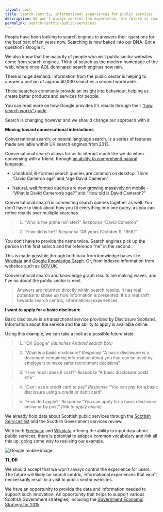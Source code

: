 ```yaml
---
layout: post
title: Search centric, informational experiences for public services
description: We won't always control the experience, the future is search centric
permalink: search-centric-public-services/
---
```

People have been looking to search engines to answers their questions for the best part of ten years now. Searching is now baked into our DNA. Got a question? Google it.  

We also know that the majority of people who visit public sector websites come from search engines. Think of search as the modern homepage of the web, where once AOL dominated search engines now rein. 

There is huge demand. Information from the public sector is helping to answer a portion of approx 40,000 searches a second worldwide. 

These searches commonly provide an insight into behaviour, helping us create better products and services for people. 

You can read more on how Google provides it’s results through their [“how search works” guide](http://www.google.co.uk/search/about/insidesearch/howsearchworks/thestory/).

Search is changing however and we should change our approach with it.

**Moving toward conversational interactions**

Conversational search, or natural language search, is a series of features made available within UK search engines from 2013.

Conversational search allows for us to interact much like we do when conversing with a friend, through [an ability to comprehend natural language](http://searchengineland.com/google-upgrades-conversational-search-mobile-apps-205535).

- Unnatural, ill-formed search queries are common on desktop. Think “David Cameron age” and “age David Cameron”

- Natural, well formed queries are now growing massively on mobile - “What is David Cameron’s age?” and “How old is David Cameron?” 

Conversational search is connecting search queries together as well. You don’t have to think about how you fit everything into one query, as you can refine results over multiple searches. 

> 1. “Who is the prime minister?” *Response* “David Cameron”

> 2. “How old is he?” *Response* “48 years (October 9, 1966)”

You don’t have to provide the name twice. Search engines pick up the person in the first search and the reference "he" in the second. 

This is made possible through both data from knowledge bases like [Wikidata](https://www.wikidata.org/wiki/Wikidata:Main_Page) and [Google Knowledge Graph](https://en.wikipedia.org/wiki/Knowledge_Graph). Or, from indexed information from websites such as [GOV.UK](https://www.gov.uk/government/people/david-cameron). 

Conversational search and knowledge graph results are making waves, and I've no doubt the public sector is next. 

> Answers are returned directly within search results. It has real potential to shake up how information is presented. It's a real shift towards search centric, informational experiences

**I want to apply for a basic disclosure**

Basic disclosure is a transactional service provided by Disclosure Scotland. Information about the service and the ability to apply is available online. 

Using this example, we can take a look at a possible future state.  

> 1. “OK Google” *(launches Android search box)*  

> 2. “What is a basic disclosure? *Response* “A basic disclosure is a document containing information about you that can be used by employers to make safer recruitment decisions”

> 3. “How much does it cost?” *Response* “A basic disclosure costs £25”

> 4. “Can I use a credit card to pay” *Response* “You can pay for a basic disclosure using a credit or debit card” 

> 5. “How do I apply?” *Response* “You can apply for a basic disclosure online or by post” *(link to apply online)*

We already hold data about Scottish public services through the [Scottish Services list](http://standards.esd.org.uk/?uri=list%2FscottishServices&tab=details) and the Scottish Government services review. 

With both [Freebase](https://www.freebase.com/) and [Wikidata](https://www.wikidata.org/wiki/Wikidata:Main_Page) offering the ability to input data about public services, there is potential to adopt a common vocabulary and link all this up, going some way to realising our example.  

![Google mobile image](http://uploads.calumshep.com/google-mobile-search-screenshot.jpg)

**TL;DR**

We should accept that we won’t always control the experience for users. The future will likely be search centric, informational experiences that won't neccessarily result in a visit to public sector websites. 

We have an opportunity to provide the data and information needed to support such innovation. An opportunity that helps to support various Scottish Government strategies, including the [Government Economic Strategy for 2015](http://www.gov.scot/Resource/0047/00472389.pdf). 